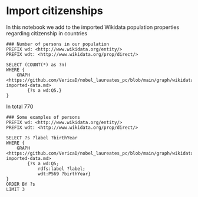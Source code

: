 # Import citizenships
In this notebook we add to the imported Wikidata population properties regarding citizenship in countries
```sparql
### Number of persons in our population
PREFIX wd: <http://www.wikidata.org/entity/>
PREFIX wdt: <http://www.wikidata.org/prop/direct/>

SELECT (COUNT(*) as ?n)
WHERE {
    GRAPH <https://github.com/VericaD/nobel_laureates_pc/blob/main/graph/wikidata-imported-data.md>
        {?s a wd:Q5.}
}

````
In total 770
````sparql
### Some examples of persons
PREFIX wd: <http://www.wikidata.org/entity/>
PREFIX wdt: <http://www.wikidata.org/prop/direct/>

SELECT ?s ?label ?birthYear
WHERE {
    GRAPH <https://github.com/VericaD/nobel_laureates_pc/blob/main/graph/wikidata-imported-data.md>
        {?s a wd:Q5;
            rdfs:label ?label;
            wdt:P569 ?birthYear}
}
ORDER BY ?s
LIMIT 3

````
````sparql

````
